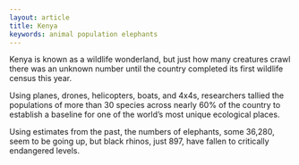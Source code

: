 ```yaml
---
layout: article
title: Kenya
keywords: animal population elephants
---
```


Kenya is known as a wildlife wonderland, but just how many creatures crawl there was an unknown number until the country completed its first wildlife census this year.

Using planes, drones, helicopters, boats, and 4x4s, researchers tallied the populations of more than 30 species across nearly 60% of the country to establish a baseline for one of the world’s most unique ecological places.

Using estimates from the past, the numbers of elephants, some 36,280, seem to be going up, but black rhinos, just 897, have fallen to critically endangered levels.
